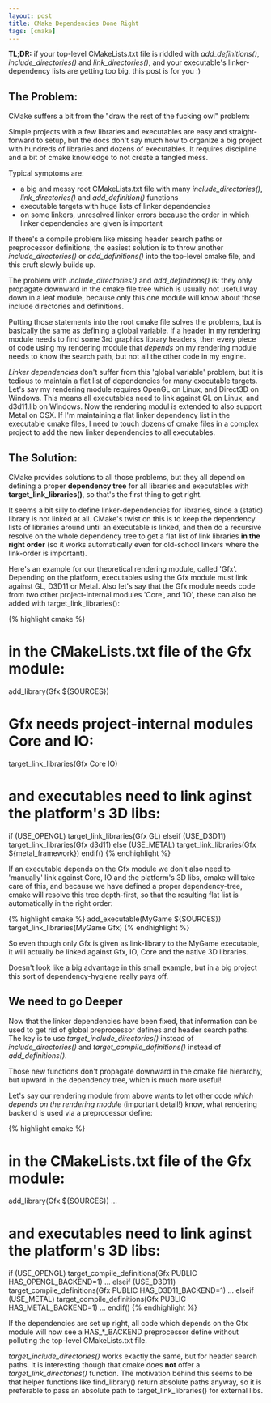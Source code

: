 ```yaml
---
layout: post
title: CMake Dependencies Done Right
tags: [cmake]
---
```


**TL;DR:** if your top-level CMakeLists.txt file is riddled with *add\_definitions()*,
*include\_directories()* and *link\_directories()*, and your
executable's linker-dependency lists are getting too big, this post is for you :)

## The Problem:

CMake suffers a bit from the "draw the rest of the fucking owl" problem: 

Simple projects with a few libraries and executables are easy and
straight-forward to setup, but the docs don't say much how to organize a big project
with hundreds of libraries and dozens of executables. It requires discipline
and a bit of cmake knowledge to not create a tangled mess.

Typical symptoms are:

- a big and messy root CMakeLists.txt file with many *include\_directories()*,
*link\_directories()* and *add\_definition()* functions
- executable targets with huge lists of linker dependencies
- on some linkers, unresolved linker errors because the order in which
linker dependencies are given is important

If there's a compile problem like missing header search paths or
preprocessor definitions, the easiest solution is to throw another 
*include\_directories()* or *add_definitions()* into the top-level cmake file,
and this cruft slowly builds up.

The problem with *include\_directories()* and *add\_definitions()* is: they only
propagate downward in the cmake file tree which is usually not useful way down in
a leaf module, because only this one module will know about those include
directories and definitions.

Putting those statements into the root cmake file solves the problems, but is 
basically the same as defining a global variable. If a header in my rendering
module needs to find some 3rd graphics library headers, then every piece of
code using my rendering module that *depends* on my rendering module
needs to know the search path, but not all the other code in my engine.

*Linker dependencies* don't suffer from this 'global variable' problem, but it
is tedious to maintain a flat list of dependencies for many executable targets.
Let's say my rendering module requires OpenGL on Linux, and Direct3D on
Windows. This means all executables need to link against GL on Linux, and
d3d11.lib on Windows. Now the rendering modul is extended to also support Metal
on OSX. If I'm maintaining a flat linker dependency list in the executable
cmake files, I need to touch dozens of cmake files in a complex project to add
the new linker dependencies to all executables.

## The Solution:

CMake provides solutions to all those problems, but they
all depend on defining a proper **dependency tree** for all libraries and
executables with **target\_link\_libraries()**, so that's the first thing 
to get right.

It seems a bit silly to define linker-dependencies for libraries, since
a (static) library is not linked at all. CMake's twist on this is to keep 
the dependency lists of libraries around until an executable is linked, 
and then do a recursive resolve on the whole dependency tree
to get a flat list of link libraries **in the right order** (so it works 
automatically even for old-school linkers where the link-order is important).

Here's an example for our theoretical rendering module, called 'Gfx'. Depending
on the platform, executables using the Gfx module must link against GL, D3D11
or Metal. Also let's say that the Gfx module needs code from two other 
project-internal modules 'Core', and 'IO', these can also be added with
target\_link\_libraries():

{% highlight cmake %}
# in the CMakeLists.txt file of the Gfx module:
add_library(Gfx ${SOURCES})

# Gfx needs project-internal modules Core and IO:
target_link_libraries(Gfx Core IO)

# and executables need to link aginst the platform's 3D libs:
if (USE_OPENGL)
    target_link_libraries(Gfx GL)
elseif (USE_D3D11)
    target_link_libraries(Gfx d3d11)
else (USE_METAL)
    target_link_libraries(Gfx ${metal_framework})
endif()
{% endhighlight %}

If an executable depends on the Gfx module we don't also need to 'manually'
link against Core, IO and the platform's 3D libs, cmake will take care of this,
and because we have defined a proper dependency-tree, cmake will resolve this
tree depth-first, so that the resulting flat list is automatically in the right
order:

{% highlight cmake %}
add_executable(MyGame ${SOURCES})
target_link_libraries(MyGame Gfx)
{% endhighlight %}

So even though only Gfx is given as link-library to the MyGame executable,
it will actually be linked against Gfx, IO, Core and the native 3D libraries.

Doesn't look like a big advantage in this small example, but in a big project
this sort of dependency-hygiene really pays off.

## We need to go Deeper

Now that the linker dependencies have been fixed, that information can be used
to get rid of global preprocessor defines and header search paths. The key is to
use *target_include_directories()* instead of *include_directories()* and
*target_compile_definitions()* instead of *add_definitions()*.

Those new functions don't propagate downward in the cmake file hierarchy, but
upward in the dependency tree, which is much more useful!

Let's say our rendering module from above wants to let other code *which 
depends on the rendering module* (important detail!) know, what
rendering backend is used via a preprocessor define:

{% highlight cmake %}
# in the CMakeLists.txt file of the Gfx module:
add_library(Gfx ${SOURCES})
...
# and executables need to link aginst the platform's 3D libs:
if (USE_OPENGL)
    target_compile_definitions(Gfx PUBLIC HAS_OPENGL_BACKEND=1)
    ...
elseif (USE_D3D11)
    target_compile_definitions(Gfx PUBLIC HAS_D3D11_BACKEND=1)
    ...
elseif (USE_METAL)
    target_compile_definitions(Gfx PUBLIC HAS_METAL_BACKEND=1)
    ...
endif()
{% endhighlight %}

If the dependencies are set up right, all code which depends on the
Gfx module will now see a HAS\_\*\_BACKEND preprocessor define without
polluting the top-level CMakeLists.txt file.

*target\_include\_directories()* works exactly the same, but for header
search paths. It is interesting though that cmake does **not** offer
a *target\_link\_directories()* function. The motivation behind this seems
to be that helper functions like find\_library() return absolute paths
anyway, so it is preferable to pass an absolute path to
target\_link\_libraries() for external libs.

